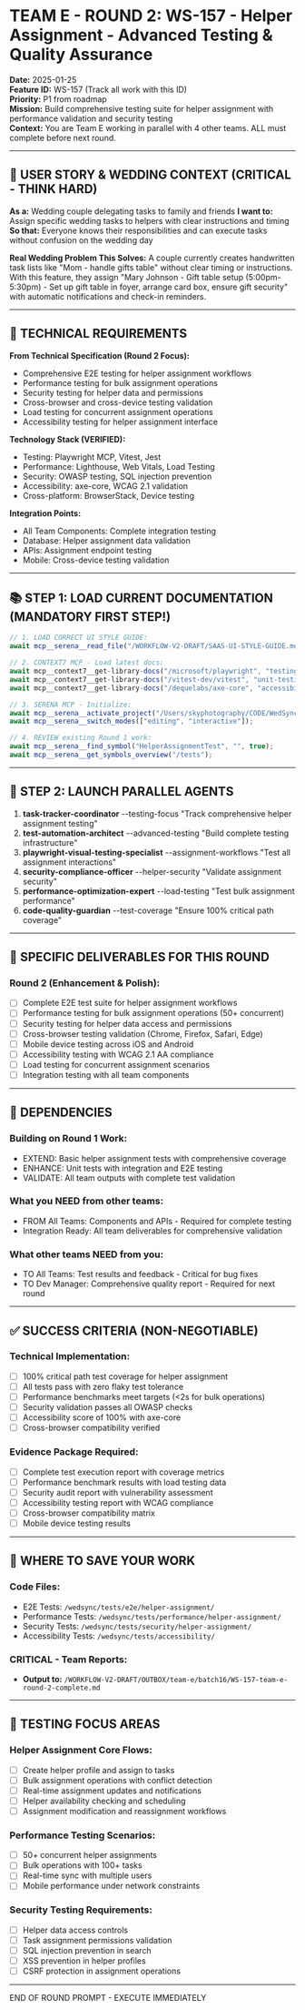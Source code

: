 # TEAM E - ROUND 2: WS-157 - Helper Assignment - Advanced Testing & Quality Assurance

**Date:** 2025-01-25  
**Feature ID:** WS-157 (Track all work with this ID)  
**Priority:** P1 from roadmap  
**Mission:** Build comprehensive testing suite for helper assignment with performance validation and security testing  
**Context:** You are Team E working in parallel with 4 other teams. ALL must complete before next round.

---

## 🎯 USER STORY & WEDDING CONTEXT (CRITICAL - THINK HARD)

**As a:** Wedding couple delegating tasks to family and friends
**I want to:** Assign specific wedding tasks to helpers with clear instructions and timing
**So that:** Everyone knows their responsibilities and can execute tasks without confusion on the wedding day

**Real Wedding Problem This Solves:**
A couple currently creates handwritten task lists like "Mom - handle gifts table" without clear timing or instructions. With this feature, they assign "Mary Johnson - Gift table setup (5:00pm-5:30pm) - Set up gift table in foyer, arrange card box, ensure gift security" with automatic notifications and check-in reminders.

---

## 🎯 TECHNICAL REQUIREMENTS

**From Technical Specification (Round 2 Focus):**
- Comprehensive E2E testing for helper assignment workflows
- Performance testing for bulk assignment operations
- Security testing for helper data and permissions
- Cross-browser and cross-device testing validation
- Load testing for concurrent assignment operations
- Accessibility testing for helper assignment interface

**Technology Stack (VERIFIED):**
- Testing: Playwright MCP, Vitest, Jest
- Performance: Lighthouse, Web Vitals, Load Testing
- Security: OWASP testing, SQL injection prevention
- Accessibility: axe-core, WCAG 2.1 validation
- Cross-platform: BrowserStack, Device testing

**Integration Points:**
- All Team Components: Complete integration testing
- Database: Helper assignment data validation
- APIs: Assignment endpoint testing
- Mobile: Cross-device testing validation

---

## 📚 STEP 1: LOAD CURRENT DOCUMENTATION (MANDATORY FIRST STEP!)

```typescript
// 1. LOAD CORRECT UI STYLE GUIDE:
await mcp__serena__read_file("/WORKFLOW-V2-DRAFT/SAAS-UI-STYLE-GUIDE.md");

// 2. CONTEXT7 MCP - Load latest docs:
await mcp__context7__get-library-docs("/microsoft/playwright", "testing automation", 5000);
await mcp__context7__get-library-docs("/vitest-dev/vitest", "unit-testing", 3000);
await mcp__context7__get-library-docs("/dequelabs/axe-core", "accessibility-testing", 2000);

// 3. SERENA MCP - Initialize:
await mcp__serena__activate_project("/Users/skyphotography/CODE/WedSync-2.0/WedSync2/wedsync");
await mcp__serena__switch_modes(["editing", "interactive"]);

// 4. REVIEW existing Round 1 work:
await mcp__serena__find_symbol("HelperAssignmentTest", "", true);
await mcp__serena__get_symbols_overview("/tests");
```

---

## 🚀 STEP 2: LAUNCH PARALLEL AGENTS

1. **task-tracker-coordinator** --testing-focus "Track comprehensive helper assignment testing"
2. **test-automation-architect** --advanced-testing "Build complete testing infrastructure"
3. **playwright-visual-testing-specialist** --assignment-workflows "Test all assignment interactions"
4. **security-compliance-officer** --helper-security "Validate assignment security"
5. **performance-optimization-expert** --load-testing "Test bulk assignment performance"
6. **code-quality-guardian** --test-coverage "Ensure 100% critical path coverage"

---

## 🎯 SPECIFIC DELIVERABLES FOR THIS ROUND

### Round 2 (Enhancement & Polish):
- [ ] Complete E2E test suite for helper assignment workflows
- [ ] Performance testing for bulk assignment operations (50+ concurrent)
- [ ] Security testing for helper data access and permissions
- [ ] Cross-browser testing validation (Chrome, Firefox, Safari, Edge)
- [ ] Mobile device testing across iOS and Android
- [ ] Accessibility testing with WCAG 2.1 AA compliance
- [ ] Load testing for concurrent assignment scenarios
- [ ] Integration testing with all team components

---

## 🔗 DEPENDENCIES

### Building on Round 1 Work:
- EXTEND: Basic helper assignment tests with comprehensive coverage
- ENHANCE: Unit tests with integration and E2E testing
- VALIDATE: All team outputs with complete test validation

### What you NEED from other teams:
- FROM All Teams: Components and APIs - Required for complete testing
- Integration Ready: All team deliverables for comprehensive validation

### What other teams NEED from you:
- TO All Teams: Test results and feedback - Critical for bug fixes
- TO Dev Manager: Comprehensive quality report - Required for next round

---

## ✅ SUCCESS CRITERIA (NON-NEGOTIABLE)

### Technical Implementation:
- [ ] 100% critical path test coverage for helper assignment
- [ ] All tests pass with zero flaky test tolerance
- [ ] Performance benchmarks meet targets (<2s for bulk operations)
- [ ] Security validation passes all OWASP checks
- [ ] Accessibility score of 100% with axe-core
- [ ] Cross-browser compatibility verified

### Evidence Package Required:
- [ ] Complete test execution report with coverage metrics
- [ ] Performance benchmark results with load testing data
- [ ] Security audit report with vulnerability assessment
- [ ] Accessibility testing report with WCAG compliance
- [ ] Cross-browser compatibility matrix
- [ ] Mobile device testing results

---

## 💾 WHERE TO SAVE YOUR WORK

### Code Files:
- E2E Tests: `/wedsync/tests/e2e/helper-assignment/`
- Performance Tests: `/wedsync/tests/performance/helper-assignment/`
- Security Tests: `/wedsync/tests/security/helper-assignment/`
- Accessibility Tests: `/wedsync/tests/accessibility/`

### CRITICAL - Team Reports:
- **Output to:** `/WORKFLOW-V2-DRAFT/OUTBOX/team-e/batch16/WS-157-team-e-round-2-complete.md`

---

## 🧪 TESTING FOCUS AREAS

### Helper Assignment Core Flows:
- [ ] Create helper profile and assign to tasks
- [ ] Bulk assignment operations with conflict detection
- [ ] Real-time assignment updates and notifications
- [ ] Helper availability checking and scheduling
- [ ] Assignment modification and reassignment workflows

### Performance Testing Scenarios:
- [ ] 50+ concurrent helper assignments
- [ ] Bulk operations with 100+ tasks
- [ ] Real-time sync with multiple users
- [ ] Mobile performance under network constraints

### Security Testing Requirements:
- [ ] Helper data access controls
- [ ] Task assignment permissions validation
- [ ] SQL injection prevention in search
- [ ] XSS prevention in helper profiles
- [ ] CSRF protection in assignment operations

---

END OF ROUND PROMPT - EXECUTE IMMEDIATELY